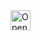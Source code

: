 <a href="https://idx.google.com/new?template=https://github.com/prakhar1989/react-express-starter">
  <img
    alt="Open in IDX"
    src="https://cdn.idx.dev/btn/open_dark_32.svg"
    height="32"
  />
</a>